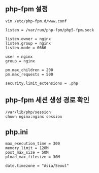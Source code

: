 php-fpm 설정
------------

```
vim /etc/php-fpm.d/www.conf

listen = /var/run/php-fpm/php5-fpm.sock

listen.owner = nginx
listen.group = nginx
listen.mode = 0666

user = nginx
group = nginx

pm.max_children = 200
pm.max_requests = 500

security.limit_extensions = .php
```

php-fpm 세션 생성 경로 확인
---------------------------

```
/var/lib/php/session
chown nginx:nginx session
```

php.ini
-------

```
max_execution_time = 300
memory_limit = 128M
post_max_size = 50M
pload_max_filesize = 30M

date.timezone = "Asia/Seoul"
```
